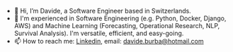 - 👋 Hi, I’m Davide, a Software Engineer based in Switzerlands.
- 👀 I'm experienced in Software Engineering (e.g. Python, Docker, Django, AWS) and Machine Learning (Forecasting, Operational Research, NLP, Survival Analysis). I'm versatile, efficient, and easy-going.
- 📫 How to reach me: [Linkedin](https://www.linkedin.com/in/davide-burba-33925a132/), email: davide.burba@hotmail.com

<!---
davide-burba/davide-burba is a ✨ special ✨ repository because its `README.md` (this file) appears on your GitHub profile.
You can click the Preview link to take a look at your changes.
--->
